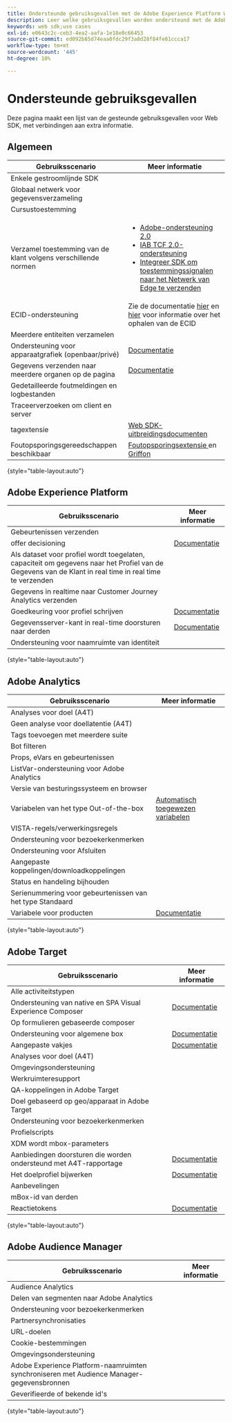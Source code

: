 ```yaml
---
title: Ondersteunde gebruiksgevallen met de Adobe Experience Platform Web SDK
description: Leer welke gebruiksgevallen worden ondersteund met de Adobe Experience Platform Web SDK.
keywords: web sdk;use cases
exl-id: e0643c2c-ceb3-4ea2-aafa-1e18e0c66453
source-git-commit: ed092b85d74eaa0fdc29f3a8d28f84fe81ccca17
workflow-type: tm+mt
source-wordcount: '445'
ht-degree: 10%

---
```


# Ondersteunde gebruiksgevallen

Deze pagina maakt een lijst van de gesteunde gebruiksgevallen voor Web SDK, met verbindingen aan extra informatie.

## Algemeen

| Gebruiksscenario | Meer informatie |
| --- | --- |
| Enkele gestroomlijnde SDK |  |
| Globaal netwerk voor gegevensverzameling |  |
| Cursustoestemming |  |
| Verzamel toestemming van de klant volgens verschillende normen | <ul><li>[Adobe-ondersteuning 2.0](../../landing/governance-privacy-security/consent/adobe/overview.md)</li><li>[IAB TCF 2.0-ondersteuning](../../landing/governance-privacy-security/consent/iab/overview.md)</li><li>[Integreer SDK om toestemmingssignalen naar het Netwerk van Edge te verzenden](../../landing/governance-privacy-security/consent/sdk.md)</li></ul> |
| ECID-ondersteuning | Zie de documentatie [hier](https://experienceleague.adobe.com/docs/experience-platform/edge/identity/overview.html?lang=en#first-party-identity) en [hier](https://experienceleague.adobe.com/docs/experience-platform/edge/extension/accessing-the-ecid.html?lang=en#extension) voor informatie over het ophalen van de ECID |
| Meerdere entiteiten verzamelen |  |
| Ondersteuning voor apparaatgrafiek (openbaar/privé) | [Documentatie](https://experienceleague.adobe.com/docs/analytics/components/cda/device-graph.html?lang=en) |
| Gegevens verzenden naar meerdere organen op de pagina | [Documentatie](./interacting-with-multiple-properties.md) |
| Gedetailleerde foutmeldingen en logbestanden |  |
| Traceerverzoeken om client en server |  |
| tagextensie | [Web SDK-uitbreidingsdocumenten](../../tags/extensions/web/sdk/overview.md) |
| Foutopsporingsgereedschappen beschikbaar | [Foutopsporingsextensie ](https://experienceleague.adobe.com/docs/debugger-learn/tutorials/experience-platform-debugger/introduction-to-the-experience-platform-debugger.html?lang=en) en  [Griffon](https://aep-sdks.gitbook.io/docs/beta/project-griffon) |

{style=&quot;table-layout:auto&quot;}

## Adobe Experience Platform

| Gebruiksscenario | Meer informatie |
| --- | --- |
| Gebeurtenissen verzenden |  |
| offer decisioning | [Documentatie](../personalization/offer-decisioning/offer-decisioning-overview.md) |
| Als dataset voor profiel wordt toegelaten, capaciteit om gegevens naar het Profiel van de Gegevens van de Klant in real time in real time te verzenden |  |
| Gegevens in realtime naar Customer Journey Analytics verzenden |  |
| Goedkeuring voor profiel schrijven | [Documentatie](../../landing/governance-privacy-security/consent/sdk.md) |
| Gegevensserver-kant in real-time doorsturen naar derden | [Documentatie](../../tags/ui/event-forwarding/overview.md) |
| Ondersteuning voor naamruimte van identiteit |  |

{style=&quot;table-layout:auto&quot;}

## Adobe Analytics

| Gebruiksscenario | Meer informatie |
| --- | --- |
| Analyses voor doel (A4T) |  |
| Geen analyse voor doellatentie (A4T) |  |
| Tags toevoegen met meerdere suite |  |
| Bot filteren |  |
| Props, eVars en gebeurtenissen |  |
| ListVar-ondersteuning voor Adobe Analytics |  |
| Versie van besturingssysteem en browser |  |
| Variabelen van het type Out-of-the-box | [Automatisch toegewezen variabelen](../data-collection/adobe-analytics/automatically-mapped-vars.md) |
| VISTA-regels/verwerkingsregels |  |
| Ondersteuning voor bezoekerkenmerken |  |
| Ondersteuning voor Afsluiten |  |
| Aangepaste koppelingen/downloadkoppelingen |  |
| Status en handeling bijhouden |  |
| Serienummering voor gebeurtenissen van het type Standaard |  |
| Variabele voor producten | [Documentatie](../data-collection/collect-commerce-data.md#actions-related-to-products) |

{style=&quot;table-layout:auto&quot;}

## Adobe Target

| Gebruiksscenario | Meer informatie |
| --- | --- |
| Alle activiteitstypen |  |
| Ondersteuning van native en SPA Visual Experience Composer | [Documentatie](../personalization/adobe-target/spa-implementation.md) |
| Op formulieren gebaseerde composer |  |
| Ondersteuning voor algemene box | [Documentatie](../personalization/rendering-personalization-content.md#automatically-rendering-content) |
| Aangepaste vakjes | [Documentatie](../personalization/rendering-personalization-content.md#manually-rendering-content) |
| Analyses voor doel (A4T) |  |
| Omgevingsondersteuning |  |
| Werkruimteresupport |  |
| QA-koppelingen in Adobe Target |  |
| Doel gebaseerd op geo/apparaat in Adobe Target |  |
| Ondersteuning voor bezoekerkenmerken |  |
| Profielscripts |  |
| XDM wordt mbox-parameters |  |
| Aanbiedingen doorsturen die worden ondersteund met A4T-rapportage | [Documentatie](https://experienceleague.adobe.com/docs/target/using/experiences/offers/offer-redirect.html?lang=en) |
| Het doelprofiel bijwerken | [Documentatie](../personalization/adobe-target/target-overview.md#single-profile-update) |
| Aanbevelingen |  |
| mBox-id van derden |  |
| Reactietokens | [Documentatie](../personalization/adobe-target/accessing-response-tokens.md) |

{style=&quot;table-layout:auto&quot;}

## Adobe Audience Manager

| Gebruiksscenario | Meer informatie |
| --- | --- |
| Audience Analytics |  |
| Delen van segmenten naar Adobe Analytics |  |
| Ondersteuning voor bezoekerkenmerken |  |
| Partnersynchronisaties |  |
| URL-doelen |  |
| Cookie-bestemmingen |  |
| Omgevingsondersteuning |  |
| Adobe Experience Platform-naamruimten synchroniseren met Audience Manager-gegevensbronnen |  |
| Geverifieerde of bekende id&#39;s |  |

{style=&quot;table-layout:auto&quot;}
